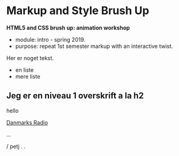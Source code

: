 Markup and Style Brush Up
=========================

**HTML5 and CSS brush up: animation workshop**

* module: intro - spring 2019.
* purpose: repeat 1st semester markup with an interactive twist.

Her er noget tekst.

* en liste
* mere liste

## Jeg er en niveau 1 overskrift a la h2
hello

[Danmarks Radio](https://www.dr.dk)

...

/ petj
 .
 .
 